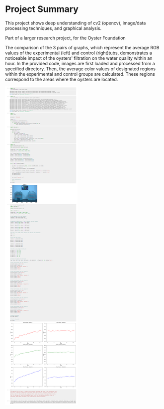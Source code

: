 # Project Summary

This project shows deep understanding of cv2 (opencv), image/data processing techniques, and graphical analysis.

Part of a larger research project, for the Oyster Foundation

The comparison of the 3 pairs of graphs, which represent the average RGB values of the experimental (left)
and control (right)tubs, demonstrates a noticeable impact of the oysters' filtration on the water quality
within an hour. In the provided code, images are first loaded and processed from a specified directory.
Then, the average color values of designated regions within the experimental and control groups are
calculated. These regions correspond to the areas where the oysters are located.

![](https://github.com/Asilomare/Research-Project-Osyter-Image-Analysis/blob/main/Image_analysis_oyster%20(2).png?raw=true)
